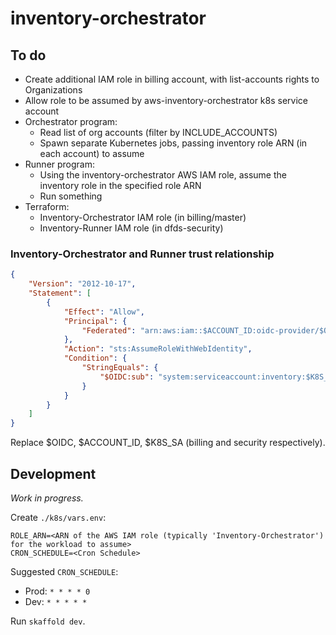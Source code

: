 # inventory-orchestrator

## To do

- Create additional IAM role in billing account, with list-accounts rights to Organizations
- Allow role to be assumed by aws-inventory-orchestrator k8s service account
- Orchestrator program:
  - Read list of org accounts (filter by INCLUDE_ACCOUNTS)
  - Spawn separate Kubernetes jobs, passing inventory role ARN (in each account) to assume
- Runner program:
  - Using the inventory-orchestrator AWS IAM role, assume the inventory role in the specified role ARN
  - Run something
- Terraform:
  - Inventory-Orchestrator IAM role (in billing/master)
  - Inventory-Runner IAM role (in dfds-security)

### Inventory-Orchestrator and Runner trust relationship

```json
{
    "Version": "2012-10-17",
    "Statement": [
        {
            "Effect": "Allow",
            "Principal": {
                "Federated": "arn:aws:iam::$ACCOUNT_ID:oidc-provider/$OIDC"
            },
            "Action": "sts:AssumeRoleWithWebIdentity",
            "Condition": {
                "StringEquals": {
                    "$OIDC:sub": "system:serviceaccount:inventory:$K8S_SA"
                }
            }
        }
    ]
}
```

Replace $OIDC, $ACCOUNT_ID, $K8S_SA (billing and security respectively).

## Development

*Work in progress.*

Create `./k8s/vars.env`:

```env
ROLE_ARN=<ARN of the AWS IAM role (typically 'Inventory-Orchestrator') for the workload to assume>
CRON_SCHEDULE=<Cron Schedule>
```

Suggested `CRON_SCHEDULE`:

- Prod: `* * * * 0`
- Dev: `* * * * *`

Run `skaffold dev`.
